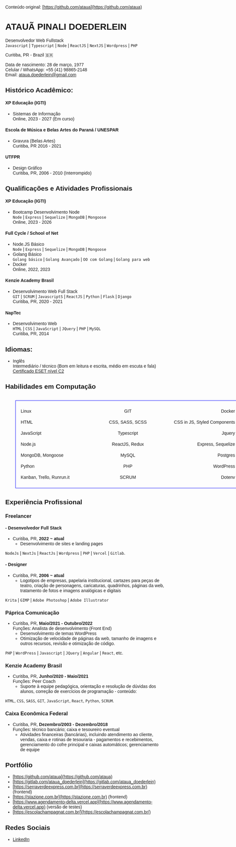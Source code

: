 <link rel="preconnect" href="https://fonts.googleapis.com">
<link rel="preconnect" href="https://fonts.gstatic.com" crossorigin>
<link href="https://fonts.googleapis.com/css2?family=Belleza&display=swap" rel="stylesheet">
<main style='font-family: "Belleza", sans-serif;'>

Conteúdo original: [https://github.com/ataua](https://github.com/ataua)  

# ATAUÃ PINALI DOEDERLEIN  
Desenvolvedor Web Fullstack  
`Javascript` | `Typescript` | `Node` | `ReactJS` | `NextJS` | `Wordpress` | `PHP`

Curitiba, PR - Brazil :brazil:  

Data de nascimento: 28 de março, 1977  
Celular / WhatsApp: +55 (41) 98865-2148  
Email: [ataua.doederlein@gmail.com](mailto:ataua.doederlein@gmail.com)

## Histórico Acadêmico:

#### XP Educação (IGTI)
- Sistemas de Informação  
Online, 2023 - 2027 (Em curso)

#### Escola de Música e Belas Artes do Paraná / UNESPAR 
- Gravura (Belas Artes)  
Curitiba, PR 2016 - 2021

#### UTFPR 
- Design Gráfico  
Curitiba, PR, 2006 - 2010 (Interrompido)

## Qualificações e Atividades Profissionais

#### XP Educação (IGTI) 
- Bootcamp Desenvolvimento Node  
`Node` | `Express` | `Sequelize` | `MongoDB` |
`Mongoose`  
Online, 2023 - 2026

#### Full Cycle / School of Net
- Node.JS Básico   
`Node` | `Express` | `Sequelize` | `MongoDB` |
`Mongoose`  
- Golang Básico  
`Golang básico` | `Golang Avançado` | `OO com Golang` | `Golang para web`  
- Docker  
Online, 2022, 2023

#### Kenzie Academy Brasil
- Desenvolvimento Web Full Stack  
`GIT` | `SCRUM` | `JavascriptS` | `ReactJS` | `Python` | `Flask` | `Django`  
Curitiba, PR, 2020 - 2021

#### NapTec 
- Desenvolvimento Web  
`HTML` | `CSS` | `JavaScript` | `JQuery` | `PHP` | `MySQL`  
Curitiba, PR, 2014

## Idiomas:
- Inglês  
Intermediário / técnico (Bom em leitura e escrita, médio
em escuta e fala)  
[Certificado ESET nível C2](www.efset.org/cert/52HEnt)  

## Habilidades em Computação

<ul style='width:43rem;margin:2rem;border:1px solid blue;padding:1rem;'>
<li style='display:inline-block;width:14rem;line-height:2.5'>Linux</li>
<li style='display:inline-block;width:14rem;line-height:2.5;text-align:center;'>GIT</li>
<li style='display:inline-block;width:14rem;line-height:2.5;text-align:right;'>Docker</li>
<li style='display:inline-block;width:14rem;line-height:2.5;'>HTML</li>
<li style='display:inline-block;width:14rem;line-height:2.5;text-align:center;'>CSS, SASS, SCSS</li>
<li style='display:inline-block;width:14rem;line-height:2.5;text-align:right;'>CSS in JS, Styled Components</li>
<li style='display:inline-block;width:14rem;line-height:2.5;'>JavaScript</li>
<li style='display:inline-block;width:14rem;line-height:2.5;text-align:center;'>Typescript</li>
<li style='display:inline-block;width:14rem;line-height:2.5;text-align:right;'>Jquery</li>
<li style='display:inline-block;width:14rem;line-height:2.5;'>Node.js</li>
<li style='display:inline-block;width:14rem;line-height:2.5;text-align:center;'>ReactJS, Redux</li>
<li style='display:inline-block;width:14rem;line-height:2.5;text-align:right;'>Express, Sequelize</li>
<li style='display:inline-block;width:14rem;line-height:2.5;'>MongoDB, Mongoose</li>
<li style='display:inline-block;width:14rem;line-height:2.5;text-align:center;'>MySQL</li>
<li style='display:inline-block;width:14rem;line-height:2.5;text-align:right;'>Postgres</li>
<li style='display:inline-block;width:14rem;line-height:2.5;'>Python</li>
<li style='display:inline-block;width:14rem;line-height:2.5;text-align:center;'>PHP</li>
<li style='display:inline-block;width:14rem;line-height:2.5;text-align:right;'>WordPress</li>
<li style='display:inline-block;width:14rem;line-height:2.5;'>Kanban, Trello, Runrun.it</li>
<li style='display:inline-block;width:14rem;line-height:2.5;text-align:center;'>SCRUM</li>
<li style='display:inline-block;width:14rem;line-height:2.5;text-align:right;'>Dotenv</li>
</ul>

<!-- <table>
<tbody style='width: clamp(520px,80vw,640px);border-radius:8px;border:1px solid #ccc;padding:1.5rem; display:flex;flex-direction:column;gap:.5rem;align-items:stretch;'>
<tr style='display:flex;justify-content:space-evenly;align-items:center;'>
<td style='width:33%;'>Linux</td>
<td style='width:33%;text-align:center;'>GIT</td>
<td style='width:33%;text-align:right;'>Docker</td>
</tr>
<tr style='display:flex;justify-content:space-evenly;height:fit-content;'>
<td style='width:33%;'>HTML</td>
<td style='width:33%;text-align:center;'>CSS, SASS, SCSS</td>
<td style='width:33%;text-align:right;'>CSS in JS, Styled Components</td>
</tr>
<tr style='display:flex;justify-content:space-evenly;'>
<td style='width:33%;'>JavaScript</td>
<td style='width:33%;text-align:center;'>Typescript</td>
<td style='width:33%;text-align:right;'>Jquery</td>
</tr>
<tr style='display:flex;justify-content:space-evenly;'>
<td style='width:33%;'>Node.js</td>
<td style='width:33%;text-align:center;'>ReactJS, Redux</td>
<td style='width:33%;text-align:right;'>Express, Sequelize</td>
</tr>
<tr style='display:flex;justify-content:space-evenly;'>
<td style='width:33%;'>MongoDB, Mongoose</td>
<td style='width:33%;text-align:center;'>MySQL</td>
<td style='width:33%;text-align:right;'>Postgres</td>
</tr>
<tr style='display:flex;justify-content:space-evenly;'>
<td style='width:33%;'>Python</td>
<td style='width:33%;text-align:center;'>PHP</td>
<td style='width:33%;text-align:right;'>WordPress</td>
</tr>
<tr style='display:flex;justify-content:space-evenly;'>
<td style='width:33%;'>Kanban, Trello, Runrun.it</td>
<td style='width:33%;text-align:center;'>SCRUM</td>
<td style='width:33%;text-align:right;'>Dotenv</td>
</tr>
</tbody>
</table> -->

## Experiência Profissional

### Freelancer

####    - Desenvolvedor Full Stack
- Curitiba, PR, **2022 ~ atual**  
    - Desenvolvimento de sites e landing pages

`NodeJs` | `NextJs` | `ReactJs` | `Wordpress` | `PHP` | `Vercel` | `Gitlab`.

#### - Designer 
- Curitiba, PR, **2006 ~ atual**  
    - Logotipos de empresas, papelaria institucional, cartazes para peças de teatro, criação de personagens, caricaturas, quadrinhos, páginas da web, tratamento de fotos e imagens analógicas e digitais  

`Krita` | `GIMP` | `Adobe Photoshop` | `Adobe Illustrator`

### Páprica Comunicação
- Curitiba, PR, **Maio/2021 - Outubro/2022**  
Funções: Analista de desenvolvimento (Front End)
    - Desenvolvimento de temas WordPress
    - Otimização de velocidade de páginas da web, tamanho de imagens e outros recursos, revisão e otimização de código.

`PHP` | `WordPress` | `Javascript` | `JQuery` | `Angular` | `React`, etc.

### Kenzie Academy Brasil 
- Curitiba, PR, **Junho/2020 - Maio/2021**  
Funções: Peer Coach
    - Suporte à equipe pedagógica, orientação e resolução de dúvidas dos alunos, correção de exercícios de programação - conteúdo:  

`HTML`, `CSS`, `SASS`, `GIT`, `JavaScript`, `React`, `Python`, `SCRUM`.
    
### Caixa Econômica Federal 
- Curitiba, PR, **Dezembro/2003 - Dezembro/2018**  
Funções: técnico bancário; caixa e tesoureiro eventual
    - Atividades financeiras (bancárias), incluindo atendimento ao cliente, vendas, caixa e rotinas de tesouraria - pagamentos e recebimentos, gerenciamento do cofre principal e caixas automáticos; gerenciamento de equipe

## Portfólio
- [https://github.com/ataua](https://github.com/ataua)
- [https://gitlab.com/ataua_doederlein](https://gitlab.com/ataua_doederlein)
- [https://serraverdeexpress.com.br](https://serraverdeexpress.com.br) (frontend)
- [https://stazione.com.br](https://stazione.com.br) (frontend)
- [https://www.agendamento-delta.vercel.app](https://www.agendamento-delta.vercel.app) (versão de testes)
- [https://escolachampagnat.com.br/](https://escolachampagnat.com.br/)

## Redes Sociais
- [LinkedIn](https://www.linkedin.com/in/ataua-doederlein/)

</main>
